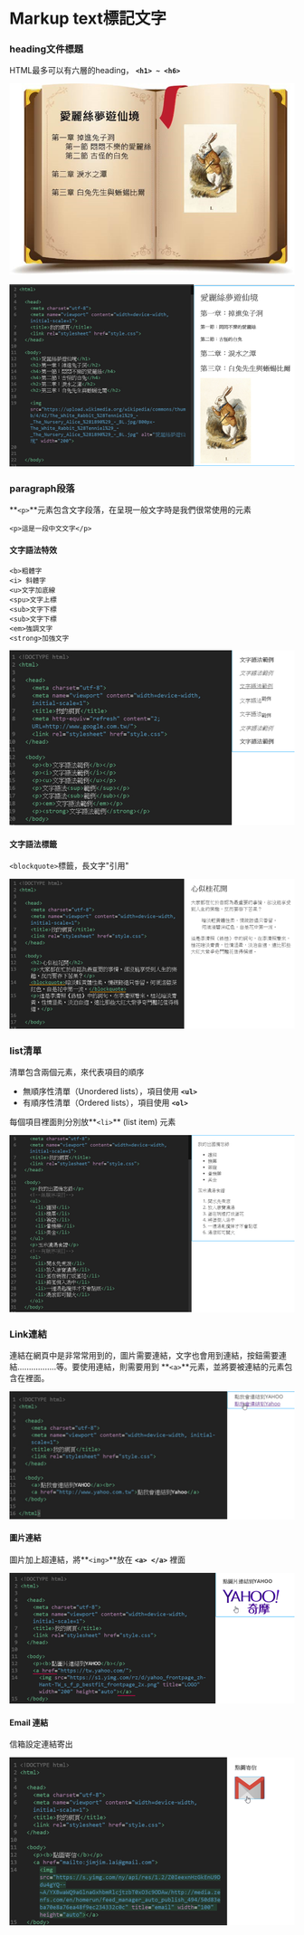 # Markup text標記文字

### heading**文件標題**

HTML最多可以有六層的heading， **`<h1> ~ <h6>`**

![heading&#x5C31;&#x50CF;&#x4E00;&#x672C;&#x66F8;&#x7684;&#x7AE0;&#x7BC0;&#x6A19;&#x984C;](../.gitbook/assets/image%20%2869%29.png)



![&#x8ACB;&#x8A66;&#x8457;&#x5728;body&#x8F38;&#x5165;](../.gitbook/assets/image%20%2833%29.png)

### **paragraph段落**

**`<p>`**元素包含文字段落，在呈現一般文字時是我們很常使用的元素

```markup
<p>這是一段中文文字</p>
```

#### 文字語法特效

```markup
<b>粗體字
<i> 斜體字
<u>文字加底線
<spu>文字上標
<sub>文字下標
<sub>文字下標
<em>強調文字
<strong>加強文字
```

![](../.gitbook/assets/image%20%2832%29.png)

#### 文字語法標籤

`<blockquote>`標籤，長文字"引用"

![](../.gitbook/assets/image%20%2811%29.png)

### **list清單**

清單包含兩個元素，來代表項目的順序

* 無順序性清單（Unordered lists），項目使用 **`<ul>`**
* 有順序性清單（Ordered lists），項目使用 **`<ol>`**

 每個項目裡面則分別放**`<li>`** \(list item\) 元素

![](../.gitbook/assets/image%20%2837%29.png)

### Link連結

連結在網頁中是非常常用到的，圖片需要連結，文字也會用到連結，按鈕需要連結.................等。要使用連結，則需要用到 **`<a>`**元素，並將要被連結的元素包含在裡面。

![](../.gitbook/assets/image%20%2866%29.png)

#### 圖片連結

圖片加上超連結，將**`<img>`**放在 **`<a> </a>`** 裡面

![](../.gitbook/assets/image%20%2829%29.png)

#### Email 連結

信箱設定連結寄出

![](../.gitbook/assets/image%20%2839%29.png)

